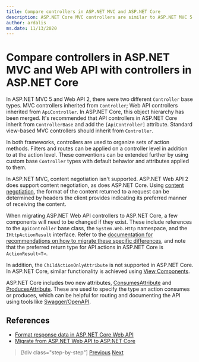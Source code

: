 ```yaml
---
title: Compare controllers in ASP.NET MVC and ASP.NET Core
description: ASP.NET Core MVC controllers are similar to ASP.NET MVC 5 and Web API 2 controllers, but there are important differences. This section examines the differences and steps needed to port apps from ASP.NET MVC and Web API 2 to ASP.NET Core.
author: ardalis
ms.date: 11/13/2020
---
```


# Compare controllers in ASP.NET MVC and Web API with controllers in ASP.NET Core

In ASP.NET MVC 5 and Web API 2, there were two different `Controller` base types. MVC controllers inherited from `Controller`; Web API controllers inherited from `ApiController`. In ASP.NET Core, this object hierarchy has been merged. It's recommended that API controllers in ASP.NET Core inherit from `ControllerBase` and add the `[ApiController]` attribute. Standard view-based MVC controllers should inherit from `Controller`.

In both frameworks, controllers are used to organize sets of action methods. Filters and routes can be applied on a controller level in addition to at the action level. These conventions can be extended further by using custom base `Controller` types with default behavior and attributes applied to them.

In ASP.NET MVC, content negotiation isn't supported. ASP.NET Web API 2 does support content negotiation, as does ASP.NET Core. Using [content negotiation](https://docs.microsoft.com/aspnet/core/web-api/advanced/formatting), the format of the content returned to a request can be determined by headers the client provides indicating its preferred manner of receiving the content.

When migrating ASP.NET Web API controllers to ASP.NET Core, a few components will need to be changed if they exist. These include references to the `ApiController` base class, the `System.Web.Http` namespace, and the `IHttpActionResult` interface. Refer to the [documentation for recommendations on how to migrate these specific differences](https://docs.microsoft.com/aspnet/core/migration/webapi), and note that the preferred return type for API actions in ASP.NET Core is `ActionResult<T>`.

In addition, the `ChildActionOnlyAttribute` is not supported in ASP.NET Core. In ASP.NET Core, similar functionality is achieved using [View Components](https://docs.microsoft.com/aspnet/core/mvc/views/view-components).

ASP.NET Core includes two new attributes, [ConsumesAttribute](https://docs.microsoft.com/dotnet/api/microsoft.aspnetcore.mvc.consumesattribute) and [ProducesAttribute](https://docs.microsoft.com/dotnet/api/microsoft.aspnetcore.mvc.producesattribute). These are used to specify the type an action consumes or produces, which can be helpful for routing and documenting the API using tools like [Swagger/OpenAPI](https://docs.microsoft.com/aspnet/core/tutorials/web-api-help-pages-using-swagger).

## References

- [Format response data in ASP.NET Core Web API](https://docs.microsoft.com/aspnet/core/web-api/advanced/formatting)
- [Migrate from ASP.NET Web API to ASP.NET Core](https://docs.microsoft.com/aspnet/core/migration/webapi)

>[!div class="step-by-step"]
>[Previous](identity-differences.md)
>[Next](razor-differences.md)
